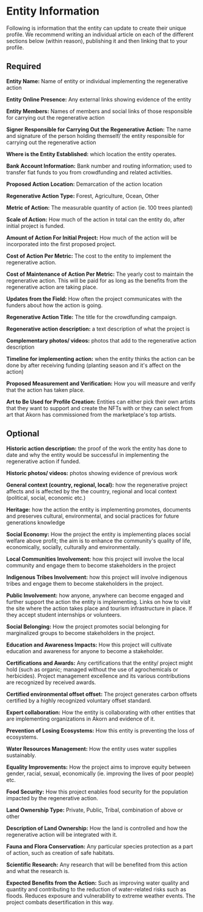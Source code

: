 # Entity Information

Following is information that the entity can update to create their unique profile. We recommend writing an individual article on each of the different sections below (within reason), publishing it and then linking that to your profile.&#x20;

## Required

**Entity Name:** Name of entity or individual implementing the regenerative action

**Entity Online Presence:** Any external links showing evidence of the entity

**Entity Members:** Names of members and social links of those responsible for carrying out the regenerative action&#x20;

**Signer Responsible for Carrying Out the Regenerative Action:** The name and signature of the person holding themself/ the entity responsible for carrying out the regenerative action

**Where is the Entity Established:** which location the entity operates.&#x20;

**Bank Account Information:** Bank number and routing information; used to transfer fiat funds to you from crowdfunding and related activities. &#x20;

**Proposed Action Location:** Demarcation of the action location &#x20;

**Regenerative Action Type:** Forest, Agriculture, Ocean, Other

**Metric of Action:** The measurable quantity of action (ie. 100 trees planted)

**Scale of Action:** How much of the action in total can the entity do, after initial project is funded.&#x20;

**Amount of Action For Initial Project:** How much of the action will be incorporated into the first proposed project.&#x20;

**Cost of Action Per Metric:** The cost to the entity to implement the regenerative action.&#x20;

**Cost of Maintenance of Action Per Metric:** The yearly cost to maintain the regenerative action. This will be paid for as long as the benefits from the regenerative action are taking place.&#x20;

**Updates from the Field:** How often the project communicates with the funders about how the action is going.

**Regenerative Action Title:** The title for the crowdfunding campaign.&#x20;

**Regenerative action description:** a text description of what the project is&#x20;

**Complementary photos/ videos:** photos that add to the regenerative action description

**Timeline for implementing action:** when the entity thinks the action can be done by after receiving funding (planting season and it's affect on the action)

**Proposed Measurement and Verification:** How you will measure and verify that the action has taken place.&#x20;

**Art to Be Used for Profile Creation:** Entities can either pick their own artists that they want to support and create the NFTs with or they can select from art that Akorn has commissioned from the marketplace's top artists.&#x20;

## Optional&#x20;

**Historic action description:** the proof of the work the entity has done to date and why the entity would be successful in implementing the regenerative action if funded.&#x20;

**Historic photos/ videos:** photos showing evidence of previous work

**General context (country, regional, local):** how the regenerative project affects and is affected by the the country, regional and local context (political, social, economic etc.)

**Heritage:** how the action the entity is implementing promotes, documents and preserves cultural, environmental, and social practices for future generations knowledge

**Social Economy:** How the project the entity is implementing places social welfare above profit; the aim is to enhance the community's quality of life, economically, socially, culturally and environmentally.

**Local Communities Involvement:** how this project will involve the local community and engage them to become stakeholders in the project&#x20;

**Indigenous Tribes Involvement:** how this project will involve indigenous tribes and engage them to become stakeholders in the project.

**Public Involvement:** how anyone, anywhere can become engaged and further support the action the entity is implementing. Links on how to visit the site where the action takes place and tourism infrastructure in place. If they accept student internships or volunteers.&#x20;

**Social Belonging:** How the project promotes social belonging for marginalized groups to become stakeholders in the project.

**Education and Awareness Impacts:** How this project will cultivate education and awareness for anyone to become a stakeholder.

**Certifications and Awards:** Any certifications that the entity/ project might hold (such as organic; managed without the use of agrochemicals or herbicides). Project management excellence and its various contributions are recognized by received awards.&#x20;

**Certified environmental offset offset:** The project generates carbon offsets certified by a highly recognized voluntary offset standard.&#x20;

**Expert collaboration:** How the entity is collaborating with other entities that are implementing organizations in Akorn and evidence of it.&#x20;

**Prevention of Losing Ecosystems:** How this entity is preventing the loss of ecosystems.&#x20;

**Water Resources Management:** How the entity uses water supplies sustainably.

**Equality Improvements:** How the project aims to improve equity between gender, racial, sexual, economically (ie. improving the lives of poor people) etc.&#x20;

**Food Security:** How this project enables food security for the population impacted by the regenerative action.

**Land Ownership Type:** Private, Public, Tribal, combination of above or other&#x20;

**Description of Land Ownership:** How the land is controlled and how the regenerative action will be integrated with it.&#x20;

**Fauna and Flora Conservation:** Any particular species protection as a part of action, such as creation of safe habitats.&#x20;

**Scientific Research:** Any research that will be benefited from this action and what the research is. &#x20;

**Expected Benefits from the Action:** Such as improving water quality and quantity and contributing to the reduction of water-related risks such as floods. Reduces exposure and vulnerability to extreme weather events. The project combats desertification in this way.&#x20;

